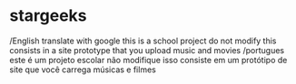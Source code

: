# stargeeks
/English translate with google
this is a school project do not modify
this consists in a site prototype that you upload music and movies
/portugues
este é um projeto escolar não modifique
isso consiste em um protótipo de site que você carrega músicas e filmes
